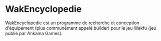 # WakEncyclopedie
WakEncyclopedie est un programme de recherche et conception d'équipement (plus communément appelé builder) pour le jeu Wakfu (jeu publié par Ankama Games).
